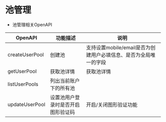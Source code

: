 # 池管理

* 池管理相关OpenAPI

| OpenAPI | 功能描述 | 说明 |
| ------- | ------- | -------- |
| createUserPool | 创建池 | 支持设置mobile/email是否为创建用户必填信息、是否为全局唯一的字段 |
| getUserPool | 获取池详情 | 获取池详情|
| listUserPools | 列出当前账户下的所有池 | |
| updateUserPool | 设置池用户登录时是否开启图形验证码 | 开启/关闭图形验证功能 |
